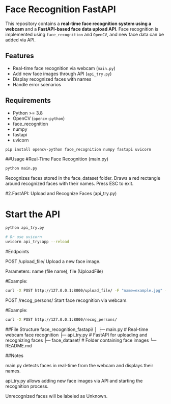 # Face Recognition FastAPI

This repository contains a **real-time face recognition system using a webcam** and a **FastAPI-based face data upload API**. Face recognition is implemented using `face_recognition` and `OpenCV`, and new face data can be added via API.

## Features

- Real-time face recognition via webcam (`main.py`)
- Add new face images through API (`api_try.py`)
- Display recognized faces with names
- Handle error scenarios

## Requirements

- Python >= 3.8
- OpenCV (`opencv-python`)
- face_recognition
- numpy
- fastapi
- uvicorn

```bash
pip install opencv-python face_recognition numpy fastapi uvicorn
```
##Usage
#Real-Time Face Recognition (main.py)
```bash   
python main.py
```
Recognizes faces stored in the face_dataset folder.
Draws a red rectangle around recognized faces with their names.
Press ESC to exit.

#2.FastAPI: Upload and Recognize Faces (api_try.py)
# Start the API
```bash
python api_try.py

# Or use uvicorn
uvicorn api_try:app --reload
```
#Endpoints

POST /upload_file/
Upload a new face image.

Parameters: name (file name), file (UploadFile)

#Example:
```bash
curl -X POST http://127.0.0.1:8000/upload_file/ -F "name=example.jpg" -F "file=@example.jpg"
```
POST /recog_persons/
Start face recognition via webcam.

#Example:
``` bash
curl -X POST http://127.0.0.1:8000/recog_persons/
```
##File Structure
face_recognition_fastapi/
│
├─ main.py          # Real-time webcam face recognition
├─ api_try.py       # FastAPI for uploading and recognizing faces
├─ face_dataset/    # Folder containing face images
└─ README.md

##Notes

main.py detects faces in real-time from the webcam and displays their names.

api_try.py allows adding new face images via API and starting the recognition process.

Unrecognized faces will be labeled as Unknown.


